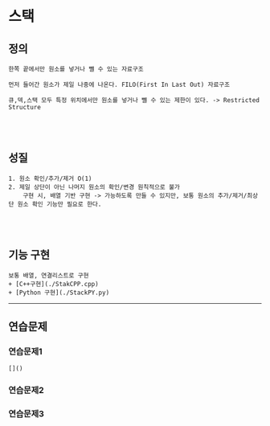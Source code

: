 # 스택
## 정의
    한쪽 끝에서만 원소를 넣거나 뺄 수 있는 자료구조

    먼저 들어간 원소가 제일 나중에 나온다. FILO(First In Last Out) 자료구조

    큐,덱,스택 모두 특정 위치에서만 원소를 넣거나 뺄 수 있는 제한이 있다. -> Restricted Structure
<br><br>

## 성질
    1. 원소 확인/추가/제거 O(1)
    2. 제일 상단이 아닌 나머지 원소의 확인/변경 원칙적으로 불가
        구현 시, 배열 기반 구현 -> 가능하도록 만들 수 있지만, 보통 원소의 추가/제거/최상단 원소 확인 기능만 필요로 한다.
<br><br>

## 기능 구현
    보통 배열, 연결리스트로 구현
    + [C++구현](./StakCPP.cpp)
    + [Python 구현](./StackPY.py)
---
## 연습문제
### 연습문제1
    []()
    
### 연습문제2
    
### 연습문제3
    